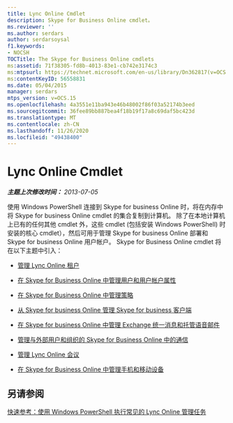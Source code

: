 ```yaml
---
title: Lync Online Cmdlet
description: Skype for Business Online cmdlet。
ms.reviewer: ''
ms.author: serdars
author: serdarsoysal
f1.keywords:
- NOCSH
TOCTitle: The Skype for Business Online cmdlets
ms:assetid: 71f38305-fd8b-4013-83e1-cb742e3174c3
ms:mtpsurl: https://technet.microsoft.com/en-us/library/Dn362817(v=OCS.15)
ms:contentKeyID: 56558831
ms.date: 05/04/2015
manager: serdars
mtps_version: v=OCS.15
ms.openlocfilehash: 4a3551e11ba943e46b48002f86f03a52174b3eed
ms.sourcegitcommit: 36fee89bb887bea4f18b19f17a8c69daf5bc423d
ms.translationtype: MT
ms.contentlocale: zh-CN
ms.lasthandoff: 11/26/2020
ms.locfileid: "49438400"
---
```

# <a name="the-skype-for-business-online-cmdlets"></a>Lync Online Cmdlet

<div data-xmlns="http://www.w3.org/1999/xhtml">

<div class="topic" data-xmlns="http://www.w3.org/1999/xhtml" data-msxsl="urn:schemas-microsoft-com:xslt" data-cs="https://msdn.microsoft.com/">

<div data-asp="https://msdn2.microsoft.com/asp">



</div>

<div id="mainSection">

<div id="mainBody">

<span> </span>

_**主题上次修改时间：** 2013-07-05_

使用 Windows PowerShell 连接到 Skype for business Online 时，将在内存中将 Skype for business Online cmdlet 的集合复制到计算机。 除了在本地计算机上已有的任何其他 cmdlet 外，这些 cmdlet (包括安装 Windows PowerShell) 时安装的核心 cmdlet），然后可用于管理 Skype for business Online 部署和 Skype for business Online 用户帐户。 Skype for Business Online cmdlet 将在以下主题中引入：

  - [管理 Lync Online 租户](https://docs.microsoft.com/skypeforbusiness/set-up-your-computer-for-windows-powershell/manage-skype-for-business-online-organizations)

  - [在 Skype for Business Online 中管理用户和用户帐户属性](https://docs.microsoft.com/skypeforbusiness/manage/user-accounts/user-accounts)

  - [在 Skype for Business Online 中管理策略](https://docs.microsoft.com/office365/enterprise/powershell/manage-skype-for-business-online-policies-with-office-365-powershell)

  - [从 Skype for business Online 管理 Skype for business 客户端](https://docs.microsoft.com/skypeforbusiness/set-up-skype-for-business-online/deploy-the-skype-for-business-client-in-office-365)

  - [在 Skype for business Online 中管理 Exchange 统一消息和托管语音邮件](https://docs.microsoft.com/skypeforbusiness/set-up-your-computer-for-windows-powershell/manage-exchange-unified-messaging-and-hosted-voicemail)

  - [管理与外部用户和组织的 Skype for Business Online 中的通信](https://docs.microsoft.com/skypeforbusiness/set-up-skype-for-business-online/allow-users-to-contact-external-skype-for-business-users)

  - [管理 Lync Online 会议](https://docs.microsoft.com/skypeforbusiness/manage/conferencing/conferencing-policies)

  - [在 Skype for Business Online 中管理手机和移动设备](https://docs.microsoft.com/skypeforbusiness/set-up-policies-in-your-organization/set-up-mobile-policies-for-your-organization)

<div>

## <a name="see-also"></a>另请参阅


[快速参考：使用 Windows PowerShell 执行常见的 Lync Online 管理任务](https://docs.microsoft.com/office365/enterprise/powershell/manage-skype-for-business-online-with-office-365-powershell)  
  

</div>

</div>

<span> </span>

</div>

</div>

</div>

